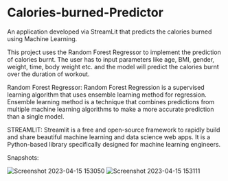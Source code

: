 # Calories-burned-Predictor
An application developed via StreamLit that predicts the calories burned using Machine Learning.

This project uses the Random Forest Regressor to implement the prediction of calories burnt. The user has to input parameters like age, BMI, gender, weight, time, body weight etc. and the model will predict the calories burnt over the duration of workout. 

Random Forest Regressor: Random Forest Regression is a supervised learning algorithm that uses ensemble learning method for regression. Ensemble learning method is a technique that combines predictions from multiple machine learning algorithms to make a more accurate prediction than a single model.

STREAMLIT: Streamlit is a free and open-source framework to rapidly build and share beautiful machine learning and data science web apps. It is a Python-based library specifically designed for machine learning engineers.

Snapshots:

![Screenshot 2023-04-15 153050](https://user-images.githubusercontent.com/116446026/232207726-0b3b5377-0262-42fa-a115-cb1cce9129f7.png)
![Screenshot 2023-04-15 153111](https://user-images.githubusercontent.com/116446026/232207742-b4cdc433-abdf-4599-ac75-2cc57580e140.png)

